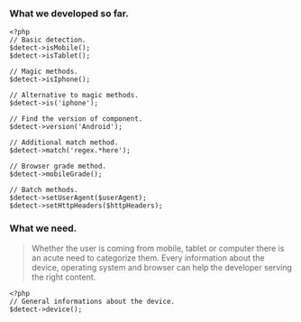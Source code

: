 ### What we developed so far.

```
<?php
// Basic detection.
$detect->isMobile();
$detect->isTablet();

// Magic methods.
$detect->isIphone();

// Alternative to magic methods.
$detect->is('iphone');

// Find the version of component.
$detect->version('Android');

// Additional match method.
$detect->match('regex.*here');

// Browser grade method.
$detect->mobileGrade();

// Batch methods.
$detect->setUserAgent($userAgent);
$detect->setHttpHeaders($httpHeaders);
```

### What we need.
> Whether the user is coming from mobile, tablet or computer there is an acute need to categorize them. Every information about the device, operating system and browser can help the developer serving the right content.

```
<?php
// General informations about the device.
$detect->device();
```